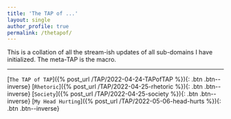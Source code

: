 ```yaml
---
title: 'The TAP of ...'
layout: single
author_profile: true
permalink: /thetapof/
---
```


This is a collation of all the stream-ish updates of all sub-domains I
have initialized. The meta-TAP is the macro.

---

[`The TAP of TAP`]({% post_url /TAP/2022-04-24-TAPofTAP %}){: .btn .btn--inverse}
[`Rhetoric`]({% post_url /TAP/2022-04-25-rhetoric %}){: .btn .btn--inverse}
[`Society`]({% post_url /TAP/2022-04-25-society %}){: .btn .btn--inverse}
[`My Head Hurting`]({% post_url /TAP/2022-05-06-head-hurts %}){: .btn .btn--inverse}
